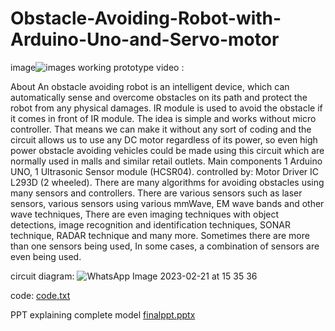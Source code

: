 # Obstacle-Avoiding-Robot-with-Arduino-Uno-and-Servo-motor
image![images](https://user-images.githubusercontent.com/88397453/220327620-2a237656-71a7-47a2-9102-a57171bb66ee.jpg)
working prototype video :


About
An obstacle avoiding robot is an intelligent device, which can automatically sense and overcome obstacles on its path and protect the robot from any physical damages. IR module is used to avoid the obstacle if it comes in front of IR module. The idea is simple and works without micro controller. That means we can make it without any sort of coding and the circuit allows us to use any DC motor regardless of its power, so even high power obstacle avoiding vehicles could be made using this circuit which are normally used in malls and similar retail outlets.
Main components
1 Arduino UNO,
1 Ultrasonic Sensor module (HCSR04).
controlled by:
Motor Driver IC L293D (2 wheeled).
There are many algorithms for avoiding obstacles using many sensors and controllers. There are various sensors such as laser sensors, various sensors using various mmWave, EM wave bands and other wave techniques, There are even imaging techniques with object detections, image recognition and identification techniques, SONAR technique, RADAR technique and many more. Sometimes there are more than one sensors being used, In some cases, a combination of sensors are even being used.

circuit diagram:
![WhatsApp Image 2023-02-21 at 15 35 36](https://user-images.githubusercontent.com/88397453/220326239-e3cd33b8-dfcd-4ac3-b518-188563efa979.jpg)

code:
[code.txt](https://github.com/megh212/Obstacle-Avoiding-Robot-with-Arduino-Uno-and-Servo-motor/files/10792767/code.txt)

PPT explaining complete model
[finalppt.pptx](https://github.com/megh212/Obstacle-Avoiding-Robot-with-Arduino-Uno-and-Servo-motor/files/10792826/finalppt.pptx)

